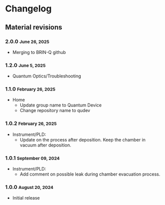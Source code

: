 # Changelog

## Material revisions

### 2.0.0 <small>June 26, 2025</small>
- Merging to BRIN-Q github

### 1.2.0 <small>June 5, 2025</small>
- Quantum Optics/Troubleshooting

### 1.1.0 <small>February 26, 2025</small>
- Home
  - Update group name to Quantum Device
  - Change repository name to qudev

### 1.0.2 <small>February 26, 2025</small>

- Instrument/PLD:
  - Update on the process after deposition. Keep the chamber in vacuum after deposition.

### 1.0.1 <small>September 09, 2024</small>

- Instrument/PLD:
  - Add comment on possible leak during chamber evacuation process.

### 1.0.0 <small>August 20, 2024</small>

- Initial release


